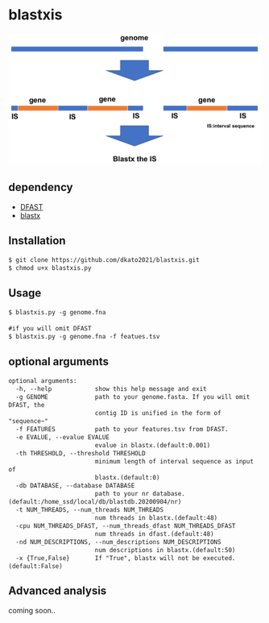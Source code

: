 # blastxis

![](./images/blastxisver2.png)

## dependency
- [DFAST](https://dfast.ddbj.nig.ac.jp "DFAST Home")
- [blastx](https://blast.ncbi.nlm.nih.gov/Blast.cgi?PROGRAM=blastx&PAGE_TYPE=BlastSearch&BLAST_SPEC=&LINK_LOC=blasttab&LAST_PAGE=blastp)
## Installation
```
$ git clone https://github.com/dkato2021/blastxis.git
$ chmod u+x blastxis.py
```
## Usage
```
$ blastxis.py -g genome.fna

#if you will omit DFAST
$ blastxis.py -g genome.fna -f featues.tsv
```

## optional arguments
```
optional arguments:
  -h, --help            show this help message and exit
  -g GENOME             path to your genome.fasta. If you will omit DFAST, the
                        contig ID is unified in the form of "sequence~"
  -f FEATURES           path to your features.tsv from DFAST.
  -e EVALUE, --evalue EVALUE
                        evalue in blastx.(default:0.001)
  -th THRESHOLD, --threshold THRESHOLD
                        minimum length of interval sequence as input of
                        blastx.(default:0)
  -db DATABASE, --database DATABASE
                        path to your nr database.(default:/home_ssd/local/db/blastdb.20200904/nr)
  -t NUM_THREADS, --num_threads NUM_THREADS
                        num threads in blastx.(default:48)
  -cpu NUM_THREADS_DFAST, --num_threads_dfast NUM_THREADS_DFAST
                        num threads in dfast.(default:48)
  -nd NUM_DESCRIPTIONS, --num_descriptions NUM_DESCRIPTIONS
                        num descriptions in blastx.(default:50)
  -x {True,False}       If "True", blastx will not be executed.(default:False)
```

## Advanced analysis
coming soon..
